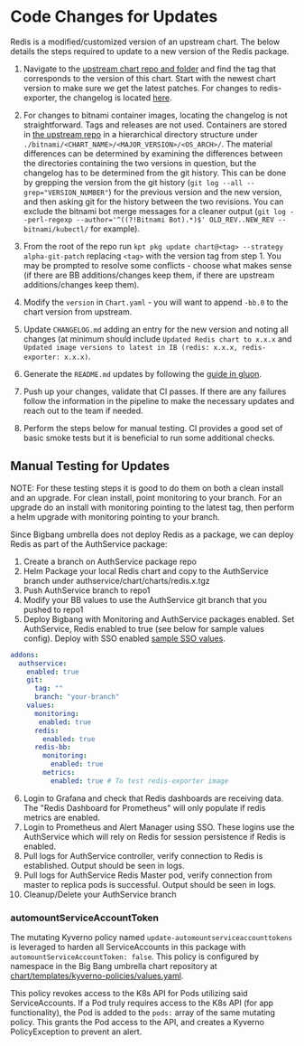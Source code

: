 # Code Changes for Updates

Redis is a modified/customized version of an upstream chart. The below details the steps required to update to a new version of the Redis package.

1. Navigate to the [upstream chart repo and folder](https://github.com/bitnami/charts/tree/main/bitnami/redis) and find the tag that corresponds to the version of this chart. Start with the newest chart version to make sure we get the latest patches. For changes to redis-exporter, the changelog is located [here](https://github.com/oliver006/redis_exporter/releases/). 

1. For changes to bitnami container images, locating the changelog is not straightforward. Tags and releases are not used. Containers are stored in [the upstream repo](https://github.com/bitnami/containers/) in a hierarchical directory structure under `./bitnami/<CHART_NAME>/<MAJOR_VERSION>/<OS_ARCH>/`. The material differences can be determined by examining the differences between the directories containing the two versions in question, but the changelog has to be determined from the git history. This can be done by grepping the version from the git history (`git log --all --grep="VERSION_NUMBER"`) for the previous version and the new version, and then asking git for the history between the two revisions. You can exclude the bitnami bot merge messages for a cleaner output (`git log --perl-regexp --author='^((?!Bitnami Bot).*)$' OLD_REV..NEW_REV -- bitnami/kubectl/` for example).

1. From the root of the repo run `kpt pkg update chart@<tag> --strategy alpha-git-patch` replacing `<tag>` with the version tag from step 1. You may be prompted to resolve some conflicts - choose what makes sense (if there are BB additions/changes keep them, if there are upstream additions/changes keep them).

1. Modify the `version` in `Chart.yaml` - you will want to append `-bb.0` to the chart version from upstream.

1. Update `CHANGELOG.md` adding an entry for the new version and noting all changes (at minimum should include `Updated Redis chart to x.x.x` and `Updated image versions to latest in IB (redis: x.x.x, redis-exporter: x.x.x)`.

1. Generate the `README.md` updates by following the [guide in gluon](https://repo1.dso.mil/platform-one/big-bang/apps/library-charts/gluon/-/blob/master/docs/bb-package-readme.md).

1. Push up your changes, validate that CI passes. If there are any failures follow the information in the pipeline to make the necessary updates and reach out to the team if needed.

1.  Perform the steps below for manual testing. CI provides a good set of basic smoke tests but it is beneficial to run some additional checks.

## Manual Testing for Updates

NOTE: For these testing steps it is good to do them on both a clean install and an upgrade. For clean install, point monitoring to your branch. For an upgrade do an install with monitoring pointing to the latest tag, then perform a helm upgrade with monitoring pointing to your branch.

Since Bigbang umbrella does not deploy Redis as a package, we can deploy Redis as part of the AuthService package:
1. Create a branch on AuthService package repo
2. Helm Package your local Redis chart and copy to the AuthService branch under authservice/chart/charts/redis.x.tgz
3. Push AuthService branch to repo1
4. Modify your BB values to use the AuthService git branch that you pushed to repo1
5. Deploy Bigbang with Monitoring and AuthService packages enabled. Set AuthService, Redis enabled to true (see below for sample values config). Deploy with SSO enabled [sample SSO values](https://repo1.dso.mil/big-bang/bigbang/-/blob/master/docs/assets/configs/example/dev-sso-values.yaml).
```yaml
addons:
  authservice:
    enabled: true
    git:
      tag: ""
      branch: "your-branch"
    values:
      monitoring:
       enabled: true
      redis:
        enabled: true
      redis-bb:
        monitoring:
          enabled: true
        metrics:
          enabled: true # To test redis-exporter image
```
6. Login to Grafana and check that Redis dashboards are receiving data. The "Redis Dashboard for Prometheus" will only populate if redis metrics are enabled.
7. Login to Prometheus and Alert Manager using SSO. These logins use the AuthService which will rely on Redis for session persistence if Redis is enabled.
8. Pull logs for AuthService controller, verify connection to Redis is established. Output should be seen in logs.
9. Pull logs for AuthService Redis Master pod, verify connection from master to replica pods is successful. Output should be seen in logs.
10. Cleanup/Delete your AuthService branch

### automountServiceAccountToken
The mutating Kyverno policy named `update-automountserviceaccounttokens` is leveraged to harden all ServiceAccounts in this package with `automountServiceAccountToken: false`. This policy is configured by namespace in the Big Bang umbrella chart repository at [chart/templates/kyverno-policies/values.yaml](https://repo1.dso.mil/big-bang/bigbang/-/blob/master/chart/templates/kyverno-policies/values.yaml?ref_type=heads). 

This policy revokes access to the K8s API for Pods utilizing said ServiceAccounts. If a Pod truly requires access to the K8s API (for app functionality), the Pod is added to the `pods:` array of the same mutating policy. This grants the Pod access to the API, and creates a Kyverno PolicyException to prevent an alert.
